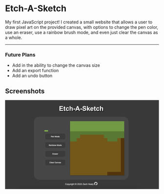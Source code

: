 # Etch-A-Sketch
My first JavaScript project! I created a small website that allows a user to draw pixel art on the provided canvas, with options to change the pen color, use an eraser, use a rainbow brush mode, and even just clear the canvas as a whole.

---
### Future Plans
- Add in the ability to change the canvas size
- Add an export function
- Add an undo button



## Screenshots


![App Screenshot](etchASketchScreenshot.png)

